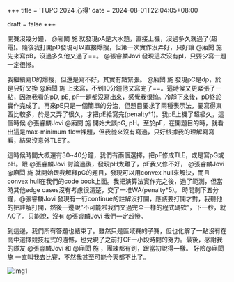 +++
title = 'TUPC 2024 心得'
date = 2024-08-01T22:04:05+08:00

draft = false
+++

    
開賽沒幾分鐘， @廂閎 施 就發現pA是大水題，直接上機，沒過多久就過了(超電)。隨後我打開pD發現可以直接爆搜，但第一次實作沒弄好，只好讓 @廂閎 施先來寫pB，沒過多久他又過了==。 @張睿麟Jovi 發現這次沒有pI，只要少寫一題一定很慘。

我繼續寫D的爆搜，但還是寫不好，其實有點緊張。 @廂閎 施 發現pC是dp，於是只好又換 @廂閎 施 上來寫，不到10分鐘他又寫完了==。這時候又更緊張了一點，因為我看的pD, pE, pF一題都沒寫出來，感覺我很搞。冷靜下來後，pD終於實作完成了。再來pE只是一個簡單的分治，但題目要求了兩種表示法，要寫得東西比較多，於是又弄了很久，才把pE給寫完(penalty*1)。我pE上機了超級久，這個時候 @張睿麟Jovi @廂閎 施 開始大談pG, pH。至於pF，在開題目的時，就看出這是max-minimum flow裸題，但我從來沒有寫過，只好根據我的理解寫寫看，結果沒意外TLE了。

這時候時間大概還有30~40分鐘，我們有兩個選擇，把pF修成TLE，或是寫pG或pH。跟 @張睿麟Jovi 討論過後，發現pH太難了，pF我又修不好， @張睿麟Jovi @廂閎 施 就開始跟我解釋pG的題目，發現可以用convex hull來解決，而且convex hull在我們的code book上面。我把演算法實作完之後，過了範測，但當時其他edge cases沒有考慮很清楚，交了一堆WA(penalty*5)。 時間剩下五分鐘，@張睿麟Jovi 發現有一行continue的註解沒打開，應該要打開才對，我聽他的把註解打開，然後一邊說”不可能啦我們交過完全一樣的程式碼欸”，下一秒，就AC了。只能說，沒有 @張睿麟Jovi 我們一定超慘。

到這邊，我們所有答題也結束了。雖然只是區域賽的子賽，但也化解了一點沒有在高中選擇競技程式的遺憾，也兌現了之前打CF一小段時間的努力。最後，感謝我的隊友 @張睿麟Jovi 和 @廂閎 施 ，團練都有到，跟當初說得一樣。 好險@廂閎 施 一直叫我去比賽，不然我甚至可能今天都不比了。       

 ![img1](/docs/img1.jpg#left)